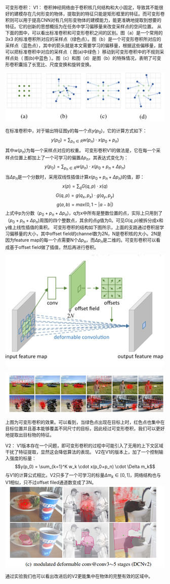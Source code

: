 可变形卷积：
V1：
卷积神经网络由于卷积核几何结构和大小固定，导致其不能很好的建模存在几何形变的物体，提取到的特征只能是矩形框里的特征。而可变形卷积则可以用于提高CNN对有几何形变物体的建模能力，能更准确地提取到想要的特征。它的创新的思想概括为在任务中学习偏移量来改变采样点的空间位置。
从下面的图中，可以看出标准卷积和可变形卷积之间的区别。图（a）是一个常用的 3x3 的标准卷积所对应的采样点（绿色点）。图（b）是一个可变形卷积所对应的采样点（蓝色点），其中的箭头就是本文需要学习的偏移量，根据这些偏移量，就可以把标准卷积中对应的采样点（ 图(a)中绿色 ）移动到可变形卷积中的不规则采样点处（ 图(b)中蓝色 ）。图（c）和图（d）是图（b）的特殊情况，表明了可变形卷积囊括了长宽比、尺度变换和旋转变换。

![img](./imag1/5.png)

在标准卷积中，对于输出特征图y的每一个点$y(p_0)$，它的计算方式如下：
$$y(p_0) = \sum_{p_n\in R} w(p_n) \cdot x(p_0+p_n)$$
其中$w(p_n)$为每一个采样点对应的权重。
可变形卷积V1的做法是，它在每一个采样点位置上都加上了一个可学习的偏置$\Delta p_n$，其表达式变化为：
$$y(p_0) = \sum_{p_n\in R} w(p_n) \cdot x(p_0+p_n+\Delta p_n)$$
当$\Delta p_n$是一个分数时，采用双线性插值计算$x(p_0+p_n+\Delta p_n)$的值，即：
$$x(p) = \sum_{q} G(q,p) \cdot x(q)$$
$$G(q,p) = g(q_x,p_x) \cdot g(q_y,p_y)$$
$$g(a,b) = max(0,1-|a-b|)$$
上式中p为分数$（p_0+p_n+\Delta p_n)$，q为x中所有是整数位置的点，实际上只用到了$（p_0+p_n+\Delta p_n)$周围的四个整数点，其余的点$g$值为0。可见$G(q,p)$被拆分成x和y维上线性插值的乘积。
可变形卷积的结构如下图所示，上面的支路通过卷积层学习偏移量的大小，其中offset field的channel数为2N，N是卷积核的大小。2N是因为feature map的每一个点需要N个$\Delta p_n$，而$\Delta p_n$是二维的。可变形卷积可以看成基于offset field做了插值，然后再进行卷积。

![img](./imag1/6.png)

![img](./imag1/7.png)

上图为可变形卷积的效果。可以看到，当绿色点出现在目标上时，红色点也集中在目标位置并且基本能够覆盖不同尺寸的目标，因此经过可变形卷积，我们可以更好地提取出目标物的特征。


V2：
V1版本存在一个问题，即可变形卷积的过程中可能引入了无用的上下文区域干扰了特征提取，显然这会降低算法的表现。
V2在V1的版本上，加了一个控制输入强度的标量：
$$y(p_0) = \sum_{k=1}^K w_k \cdot x(p_0+p_n) \cdot \Delta m_k$$
与V1的计算公式相比，V2只多了一个可学习的标量$\Delta m_k \in [0,1]$，网络结构也与V1相似，只不过offset filed通道数变成了3N。
![img](./imag1/8.png)

通过实验我们也可以看出改进后的V2更能集中在物体的完整有效的区域中。

